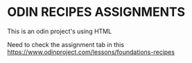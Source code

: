 # ODIN RECIPES ASSIGNMENTS

This is an odin project's using HTML

Need to check the assignment tab in this https://www.odinproject.com/lessons/foundations-recipes
